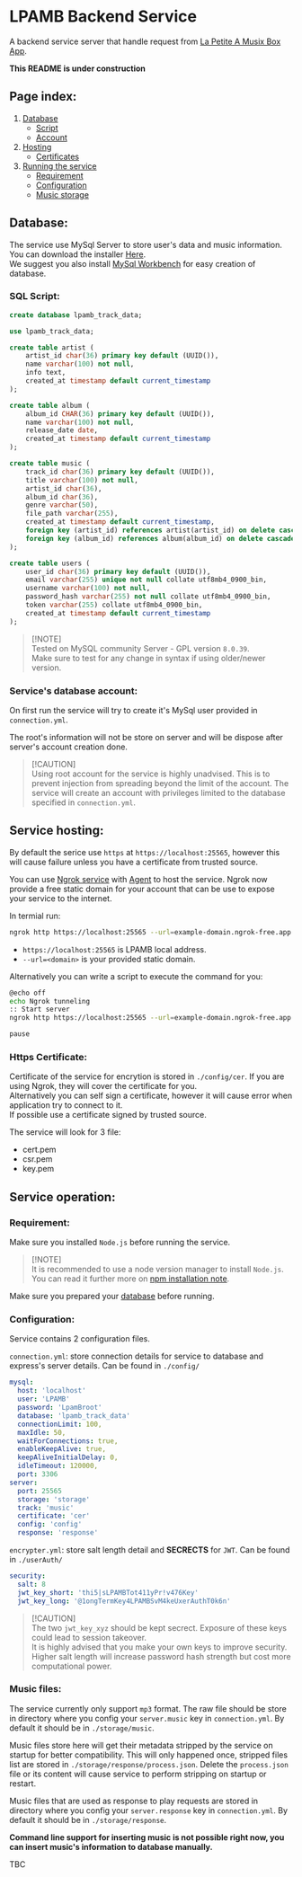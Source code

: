 # LPAMB Backend Service
A backend service server that handle request from [La Petite A Musix Box App](https://github.com/baole444/LaPetiteAMusixBox/releases/latest).

**This README is under construction**

## Page index:
1. [Database](#database)
    - [Script](#sql-script)
    - [Account](#services-database-account)
2. [Hosting](#service-hosting)
    - [Certificates](#https-certificate)
3. [Running the service](#service-operation)
    - [Requirement](#requirement)
    - [Configuration](#configuration)
    - [Music storage](#music-files)

## Database:
The service use MySql Server to store user's data and music information.<br>
You can download the installer [Here](https://dev.mysql.com/downloads/installer/).<br>
We suggest you also install [MySql Workbench](https://www.mysql.com/products/workbench/) for easy creation of database.

### SQL Script:
```sql
create database lpamb_track_data;

use lpamb_track_data;

create table artist (
    artist_id char(36) primary key default (UUID()),
    name varchar(100) not null,
    info text,
    created_at timestamp default current_timestamp
);

create table album (
    album_id CHAR(36) primary key default (UUID()),
    name varchar(100) not null,
    release_date date,
    created_at timestamp default current_timestamp
);

create table music (
    track_id char(36) primary key default (UUID()),
    title varchar(100) not null,
    artist_id char(36),
    album_id char(36),
    genre varchar(50),
    file_path varchar(255),
    created_at timestamp default current_timestamp,
    foreign key (artist_id) references artist(artist_id) on delete cascade,
    foreign key (album_id) references album(album_id) on delete cascade
);

create table users (
    user_id char(36) primary key default (UUID()),
    email varchar(255) unique not null collate utf8mb4_0900_bin, 
    username varchar(100) not null,
    password_hash varchar(255) not null collate utf8mb4_0900_bin,
    token varchar(255) collate utf8mb4_0900_bin,
    created_at timestamp default current_timestamp
);
```

> [!NOTE]<br>
> Tested on MySQL community Server - GPL version `8.0.39`.<br>
> Make sure to test for any change in syntax if using older/newer version.

### Service's database account:
On first run the service will try to create it's MySql user provided in
`connection.yml`.

The root's information will not be store on server and will be dispose after server's account creation done.

> [!CAUTION]<br>
> Using root account for the service is highly unadvised. This is to prevent injection from spreading beyond the limit of the account.
> The service will create an account with privileges limited to the database specified in `connection.yml`.

## Service hosting:
By default the serice use `https` at `https://localhost:25565`, however this will cause failure unless you have a certificate from trusted source. 

You can use [Ngrok service](https://ngrok.com/) with [Agent](https://ngrok.com/docs/agent/) to host the service. Ngrok now provide a free static domain for your account that can be use to expose your service to the internet.

In termial run:
```bash
ngrok http https://localhost:25565 --url=example-domain.ngrok-free.app 
```
- `https://localhost:25565` is LPAMB local address.
- `--url=<domain>` is your provided static domain.

Alternatively you can write a script to execute the command for you:

```bash
@echo off
echo Ngrok tunneling
:: Start server
ngrok http https://localhost:25565 --url=example-domain.ngrok-free.app 

pause
```

### Https Certificate:
Certificate of the service for encrytion is stored in `./config/cer`. If you are using Ngrok, they will cover the certificate for you.<br>
Alternatively you can self sign a certificate, however it will cause error when application try to connect to it.<br>
If possible use a certificate signed by trusted source.

The service will look for 3 file:
- cert.pem
- csr.pem
- key.pem

## Service operation:
### Requirement:
Make sure you installed `Node.js` before running the service.<br>

> [!NOTE]<br>
> It is recommended to use a node version manager to install `Node.js`.<br>
> You can read it further more on [npm installation note](https://docs.npmjs.com/downloading-and-installing-node-js-and-npm).

Make sure you prepared your [database](#database) before running.

### Configuration:
Service contains 2 configuration files.

`connection.yml`: store connection details for service to database and express's server details. Can be found in `./config/`
```yaml
mysql:
  host: 'localhost'
  user: 'LPAMB'
  password: 'LpamBroot'
  database: 'lpamb_track_data'
  connectionLimit: 100,
  maxIdle: 50,
  waitForConnections: true,
  enableKeepAlive: true,
  keepAliveInitialDelay: 0,
  idleTimeout: 120000,
  port: 3306
server:
  port: 25565
  storage: 'storage'
  track: 'music'
  certificate: 'cer'
  config: 'config'
  response: 'response'
```

`encrypter.yml`: store salt length detail and **SECRECTS** for `JWT`. Can be found in `./userAuth/`
```yaml
security:
  salt: 8
  jwt_key_short: 'thi5|sLPAMBTot411yPr!v476Key'
  jwt_key_long: '@1ongTermKey4LPAMBSvM4keUxerAuthT0k6n'
```

> [!CAUTION]<br>
> The two `jwt_key_xyz` should be kept secrect. Exposure of these keys could lead to session takeover.<br>
> It is highly advised that you make your own keys to improve security.<br>
> Higher salt length will increase password hash strength but cost more computational power.

### Music files:
The service currently only support `mp3` format. The raw file should be store in directory where you config your `server.music` key in `connection.yml`.
By default it should be in `./storage/music`.

Music files store here will get their metadata stripped by the service on startup for better compatibility. 
This will only happened once, stripped files list are stored in `./storage/response/process.json`. Delete the `process.json` file or its content will cause service to perform stripping on startup or restart.

Music files that are used as response to play requests are stored in directory where you config your `server.response` key in `connection.yml`.
By default it should be in `./storage/response`.

**Command line support for inserting music is not possible right now, you can insert music's information to database manually.**

TBC
